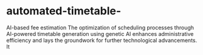 # automated-timetable-
AI-based fee estimation The optimization of scheduling processes through AI-powered timetable generation using genetic AI enhances administrative efficiency and lays the groundwork for further technological advancements. It 
